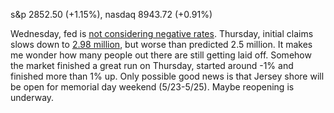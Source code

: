 s&p 2852.50 (+1.15%), nasdaq 8943.72 (+0.91%)

Wednesday, fed is [not considering negative rates](https://www.wsj.com/articles/negative-u-s-interest-rates-dont-bet-on-it-11589470114).
Thursday, initial claims slows down to [2.98 million](https://finance.yahoo.com/news/coronavirus-covid-weekly-initial-jobless-claims-may-9-155532542.html),
but worse than predicted 2.5 million. It makes me wonder how many people out there are still getting laid off.
Somehow the market finished a great run on Thursday, started around -1% and finished more than 1% up. Only possible good
news is that Jersey shore will be open for memorial day weekend (5/23-5/25). Maybe reopening is underway.
